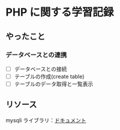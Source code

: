 # PHP に関する学習記録

## やったこと
### データベースとの連携
- [ ] データベースとの接続
- [ ] テーブルの作成(create table)
- [ ] テーブルのデータ取得と一覧表示

## リソース

mysqli ライブラリ：[ドキュメント](https://www.php.net/manual/ja/mysqli.quickstart.connections.php)
